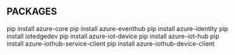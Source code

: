 ## PACKAGES

pip install azure-core
pip install azure-eventhub
pip install azure-identity
pip install iotedgedev
pip install azure-iot-device
pip install azure-iot-hub
pip install azure-iothub-service-client
pip install azure-iothub-device-client